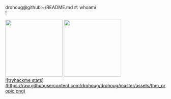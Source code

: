 


drohoug@github:~/README.md #: whoami <br /> 
!

<dlv>
  <a href="https://github.com/drohoug">
  <img height="180em" src="https://github-readme-stats.vercel.app/api?username=drohoug&theme=dark&includ_all_comits=true&count_private=true"/>
  <img height="180em" src="https://github-readme-stats.vercel.app/api/top-langs/?username=drohoug&layout-compact&langs_count&theme=dark"/>

</div>
  
<div>
![tryhackme stats](https://raw.githubusercontent.com/drohoug/drohoug/master/assets/thm_propic.png)
<div/>

